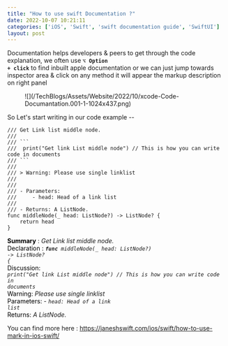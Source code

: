 ```yaml
---
title: "How to use swift Documentation ?"
date: 2022-10-07 10:21:11
categories: ['iOS', 'Swift', 'swift documentation guide', 'SwiftUI']
layout: post
---
```


<!-- wp:paragraph -->
Documentation helps developers & peers to get through the code explanation,  we often use  <code><strong>⌥ Option</strong> <strong>+</strong> <strong>click</strong></code>  to find inbuilt apple documentation or we can just jump towards inspector area & click on any method it will appear the markup description on right panel 


<!-- /wp:paragraph -->

<!-- wp:image {"id":1462,"sizeSlug":"large","linkDestination":"none"} -->
<figure class="wp-block-image size-large">![](/TechBlogs/Assets/Website/2022/10/xcode-Code-Documantation.001-1-1024x437.png)</figure>
<!-- /wp:image -->

<!-- wp:paragraph -->
So Let's start writing in our code example --


<!-- /wp:paragraph -->

<!-- wp:code -->
<pre class="wp-block-code"><code lang="swift" class="language-swift">/// Get Link list middle node.
///
/// ```
///  print("Get link List middle node") // This is how you can write code in documents
/// ```
///
/// > Warning: Please use single linklist
///
///
/// - Parameters:
///     - head: Head of a link list
///
/// - Returns: A ListNode.
func middleNode(_ head: ListNode?) -> ListNode? {
    return head
}</code></pre>
<!-- /wp:code -->

<!-- wp:paragraph -->
 <strong><mark style="background-color:rgba(0, 0, 0, 0)" class="has-inline-color has-ast-global-color-1-color">Summary</mark></strong> :  <em>Get Link list middle node.</em><br><mark style="background-color:rgba(0, 0, 0, 0)" class="has-inline-color has-ast-global-color-1-color">Declaration : </mark><code><em><strong>func</strong> middleNode(_ head: ListNode?) -> ListNode? {</em></code><br><mark style="background-color:rgba(0, 0, 0, 0)" class="has-inline-color has-ast-global-color-1-color">Discussion:</mark><code> <em>print("Get link List middle node") // This is how you can write code in documents</em></code><br><mark style="background-color:rgba(0, 0, 0, 0)" class="has-inline-color has-ast-global-color-1-color">Warning: </mark> <em>Please use single linklist</em><br><mark style="background-color:rgba(0, 0, 0, 0)" class="has-inline-color has-ast-global-color-1-color">Parameters:  </mark>- <code><em>head: Head of a link list</em></code><br><mark style="background-color:rgba(0, 0, 0, 0)" class="has-inline-color has-ast-global-color-1-color">Returns:</mark> <em>A ListNode.</em>


<!-- /wp:paragraph -->

<!-- wp:paragraph -->
You can find more here : <a href="https://janeshswift.com/ios/swift/how-to-use-mark-in-ios-swift/" target="_blank" rel="noopener">https://janeshswift.com/ios/swift/how-to-use-mark-in-ios-swift/</a>


<!-- /wp:paragraph -->